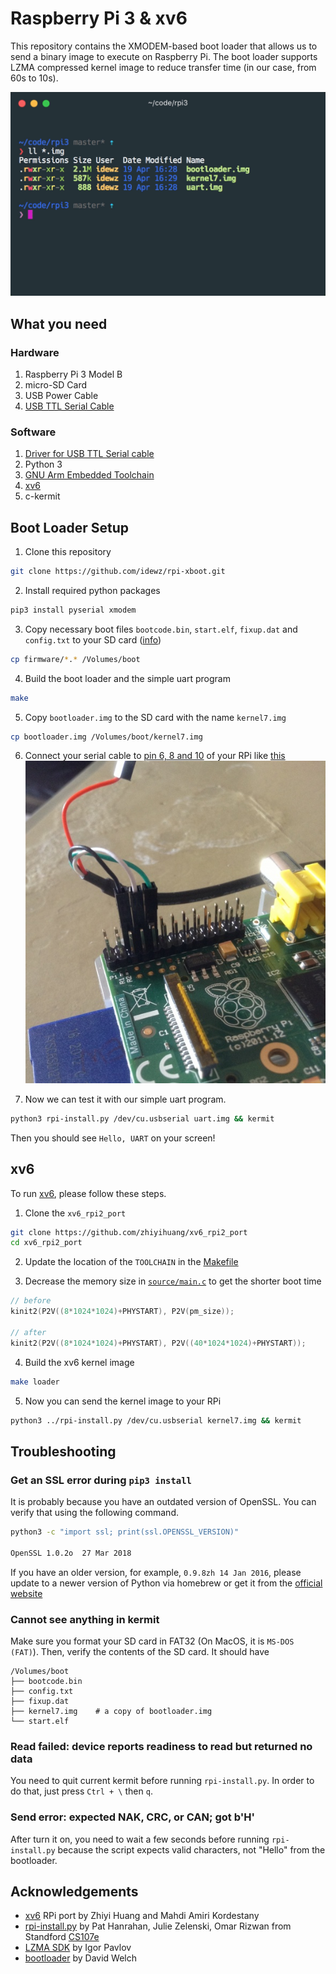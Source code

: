 # Raspberry Pi 3 & xv6

This repository contains the XMODEM-based boot loader that allows us to send a binary image to execute on Raspberry Pi. The boot loader supports LZMA compressed kernel image to reduce transfer time (in our case, from 60s to 10s).


![](images/xv6.gif)


## What you need

### Hardware

1. Raspberry Pi 3 Model B
2. micro-SD Card
3. USB Power Cable
4. [USB TTL Serial Cable](https://www.amazon.com/JBtek-Raspberry-Micro-Cable-Switch/dp/B00JU24Z3W)

### Software

1. [Driver for USB TTL Serial cable](http://www.prolific.com.tw/us/ShowProduct.aspx?pcid=41&showlevel=0041-0041)
2. Python 3
3. [GNU Arm Embedded Toolchain](https://developer.arm.com/open-source/gnu-toolchain/gnu-rm)
4. [xv6](https://github.com/zhiyihuang/xv6_rpi2_port)
5. c-kermit


## Boot Loader Setup

1. Clone this repository
```bash
git clone https://github.com/idewz/rpi-xboot.git
```

2. Install required python packages
```bash
pip3 install pyserial xmodem
```

3. Copy necessary boot files `bootcode.bin`, `start.elf`, `fixup.dat` and `config.txt` to your SD card ([info](https://elinux.org/RPi_Software))
```bash
cp firmware/*.* /Volumes/boot
```

4. Build the boot loader and the simple uart program
```bash
make
```

5. Copy `bootloader.img` to the SD card with the name `kernel7.img`
```bash
cp bootloader.img /Volumes/boot/kernel7.img
```

6. Connect your serial cable to [pin 6, 8 and 10](https://pinout.xyz/pinout/uart) of your RPi like [this](https://elinux.org/File:Adafruit-connection.jpg)
![](images/serial-cable.jpg)

7. Now we can test it with our simple uart program.
```bash
python3 rpi-install.py /dev/cu.usbserial uart.img && kermit
```

Then you should see `Hello, UART` on your screen!


## xv6

To run [xv6](https://github.com/zhiyihuang/xv6_rpi2_port), please follow these steps.

1. Clone the `xv6_rpi2_port`
```bash
git clone https://github.com/zhiyihuang/xv6_rpi2_port
cd xv6_rpi2_port
```

2. Update the location of the `TOOLCHAIN` in the [Makefile](https://github.com/zhiyihuang/xv6_rpi2_port/blob/master/Makefile#L6)

3. Decrease the memory size in [`source/main.c`](https://github.com/zhiyihuang/xv6_rpi2_port/blob/master/source/main.c#L103) to get the shorter boot time
```c
// before
kinit2(P2V((8*1024*1024)+PHYSTART), P2V(pm_size));

// after
kinit2(P2V((8*1024*1024)+PHYSTART), P2V((40*1024*1024)+PHYSTART));
```

4. Build the xv6 kernel image
```bash
make loader
```

5. Now you can send the kernel image to your RPi
```bash
python3 ../rpi-install.py /dev/cu.usbserial kernel7.img && kermit
```

## Troubleshooting

### Get an SSL error during `pip3 install`

It is probably because you have an outdated version of OpenSSL. You can verify that using the following command.
```bash
python3 -c "import ssl; print(ssl.OPENSSL_VERSION)"

OpenSSL 1.0.2o  27 Mar 2018
```

If you have an older version, for example, `0.9.8zh 14 Jan 2016`, please update to a newer version of Python via homebrew or get it from the [official website](https://www.python.org/downloads/)

### Cannot see anything in kermit

Make sure you format your SD card in FAT32 (On MacOS, it is `MS-DOS (FAT)`). Then, verify the contents of the SD card. It should have
```
/Volumes/boot
├── bootcode.bin
├── config.txt
├── fixup.dat
├── kernel7.img    # a copy of bootloader.img
└── start.elf
```

### Read failed: device reports readiness to read but returned no data

You need to quit current kermit before running `rpi-install.py`. In order to do that, just press `Ctrl + \` then `q`.

### Send error: expected NAK, CRC, or CAN; got b'H'

After turn it on, you need to wait a few seconds before running `rpi-install.py` because the script expects valid characters, not "Hello" from the bootloader.


## Acknowledgements

  - [xv6](https://github.com/zhiyihuang/xv6_rpi2_port) RPi port by Zhiyi Huang and Mahdi Amiri Kordestany
  - [rpi-install.py](https://github.com/cs107e/cs107e.github.io/blob/master/cs107e/bin/rpi-install.py) by Pat Hanrahan, Julie Zelenski, Omar Rizwan from Standford [CS107e](https://github.com/cs107e)
  - [LZMA SDK](https://www.7-zip.org/sdk.html) by Igor Pavlov
  - [bootloader](https://github.com/dwelch67/raspberrypi) by David Welch
